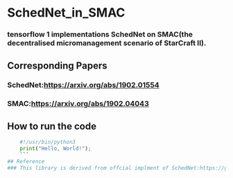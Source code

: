 # SchedNet_in_SMAC
### tensorflow 1 implementations SchedNet on SMAC(the decentralised micromanagement scenario of StarCraft II).
## Corresponding Papers
### SchedNet:https://arxiv.org/abs/1902.01554
### SMAC:https://arxiv.org/abs/1902.04043
## How to run the code
```python
    #!/usr/bin/python3
    print("Hello, World!");
    ```
## Reference
### This library is derived from offcial implment of SchedNet:https://github.com/rhoowd/sched_net
